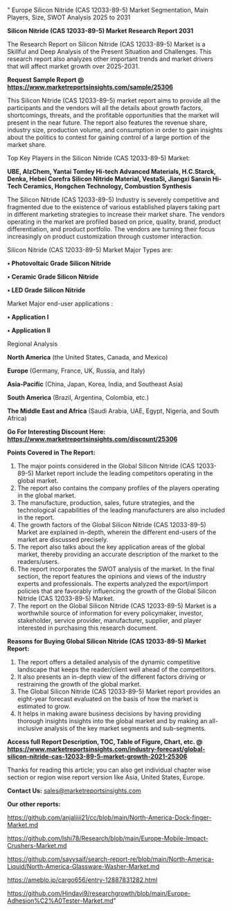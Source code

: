 " Europe Silicon Nitride (CAS 12033-89-5) Market Segmentation, Main Players, Size, SWOT Analysis 2025 to 2031

<strong>Silicon Nitride (CAS 12033-89-5) Market Research Report 2031</strong>

The Research Report on Silicon Nitride (CAS 12033-89-5) Market is a Skillful and Deep Analysis of the Present Situation and Challenges. This research report also analyzes other important trends and market drivers that will affect market growth over 2025-2031.

<strong>Request Sample Report @ <a href=https://www.marketreportsinsights.com/sample/25306>https://www.marketreportsinsights.com/sample/25306</a></strong>

This Silicon Nitride (CAS 12033-89-5) market report aims to provide all the participants and the vendors will all the details about growth factors, shortcomings, threats, and the profitable opportunities that the market will present in the near future. The report also features the revenue share, industry size, production volume, and consumption in order to gain insights about the politics to contest for gaining control of a large portion of the market share.

Top Key Players in the Silicon Nitride (CAS 12033-89-5) Market:

<strong>UBE, AlzChem, Yantai Tomley Hi-tech Advanced Materials, H.C.Starck, Denka, Hebei Corefra Silicon Nitride Material, VestaSi, Jiangxi Sanxin Hi-Tech Ceramics, Hongchen Technology, Combustion Synthesis</strong>

The Silicon Nitride (CAS 12033-89-5) Industry is severely competitive and fragmented due to the existence of various established players taking part in different marketing strategies to increase their market share. The vendors operating in the market are profiled based on price, quality, brand, product differentiation, and product portfolio. The vendors are turning their focus increasingly on product customization through customer interaction.

Silicon Nitride (CAS 12033-89-5) Market Major Types are:

<strong>• Photovoltaic Grade Silicon Nitride

• Ceramic Grade Silicon Nitride

• LED Grade Silicon Nitride</strong>

Market Major end-user applications :

<strong>• Application I

• Application II</strong>

Regional Analysis

</u><strong><b>North America</b></strong> (the United States, Canada, and Mexico)

<strong><b>Europe </b></strong>(Germany, France, UK, Russia, and Italy)

<strong><b>Asia-Pacific</b></strong> (China, Japan, Korea, India, and Southeast Asia)

<strong><b>South America</b></strong> (Brazil, Argentina, Colombia, etc.)

<strong><b>The Middle East and Africa</b></strong> (Saudi Arabia, UAE, Egypt, Nigeria, and South Africa)

<strong>Go For Interesting Discount Here: <a href=https://www.marketreportsinsights.com/discount/25306>https://www.marketreportsinsights.com/discount/25306</a></strong>

<strong>Points Covered in The Report:</strong>
<ol>
  <li>The major points considered in the Global Silicon Nitride (CAS 12033-89-5) Market report include the leading competitors operating in the global market.</li>
  <li>The report also contains the company profiles of the players operating in the global market.</li>
  <li>The manufacture, production, sales, future strategies, and the technological capabilities of the leading manufacturers are also included in the report.</li>
  <li>The growth factors of the Global Silicon Nitride (CAS 12033-89-5) Market are explained in-depth, wherein the different end-users of the market are discussed precisely.</li>
  <li>The report also talks about the key application areas of the global market, thereby providing an accurate description of the market to the readers/users.</li>
  <li>The report incorporates the SWOT analysis of the market. In the final section, the report features the opinions and views of the industry experts and professionals. The experts analyzed the export/import policies that are favorably influencing the growth of the Global Silicon Nitride (CAS 12033-89-5) Market.</li>
  <li>The report on the Global Silicon Nitride (CAS 12033-89-5) Market is a worthwhile source of information for every policymaker, investor, stakeholder, service provider, manufacturer, supplier, and player interested in purchasing this research document.</li>
</ol>
<strong>Reasons for Buying Global Silicon Nitride (CAS 12033-89-5) Market Report:</strong>

<ol>
  <li>The report offers a detailed analysis of the dynamic competitive landscape that keeps the reader/client well ahead of the competitors.</li>
  <li>It also presents an in-depth view of the different factors driving or restraining the growth of the global market.</li>
  <li>The Global Silicon Nitride (CAS 12033-89-5) Market report provides an eight-year forecast evaluated on the basis of how the market is estimated to grow.</li>
  <li>It helps in making aware business decisions by having providing thorough insights insights into the global market and by making an all-inclusive analysis of the key market segments and sub-segments.</li>
</ol>
<strong>Access full Report Description, TOC, Table of Figure, Chart, etc. @ <a href=https://www.marketreportsinsights.com/industry-forecast/global-silicon-nitride-cas-12033-89-5-market-growth-2021-25306>https://www.marketreportsinsights.com/industry-forecast/global-silicon-nitride-cas-12033-89-5-market-growth-2021-25306</a></strong>


Thanks for reading this article; you can also get individual chapter wise section or region wise report version like Asia, United States, Europe.

<strong>Contact Us:</strong>
sales@marketreportsinsights.com

<strong>Our other reports:</strong>

<a href=https://github.com/anjaliiii21/cc/blob/main/North-America-Dock-finger-Market.md>https://github.com/anjaliiii21/cc/blob/main/North-America-Dock-finger-Market.md</a>

<a href=https://github.com/Ishi78/Research/blob/main/Europe-Mobile-Impact-Crushers-Market.md>https://github.com/Ishi78/Research/blob/main/Europe-Mobile-Impact-Crushers-Market.md</a>

<a href=https://github.com/sayysaif/search-report-re/blob/main/North-America-Liquid/North-America-Glassware-Washer-Market.md>https://github.com/sayysaif/search-report-re/blob/main/North-America-Liquid/North-America-Glassware-Washer-Market.md</a>

<a href=https://ameblo.jp/cargo656/entry-12887831282.html>https://ameblo.jp/cargo656/entry-12887831282.html</a>

<a href=https://github.com/Hindavi9/researchgrowth/blob/main/Europe-Adhesion%C2%A0Tester-Market.md>https://github.com/Hindavi9/researchgrowth/blob/main/Europe-Adhesion%C2%A0Tester-Market.md</a>"
